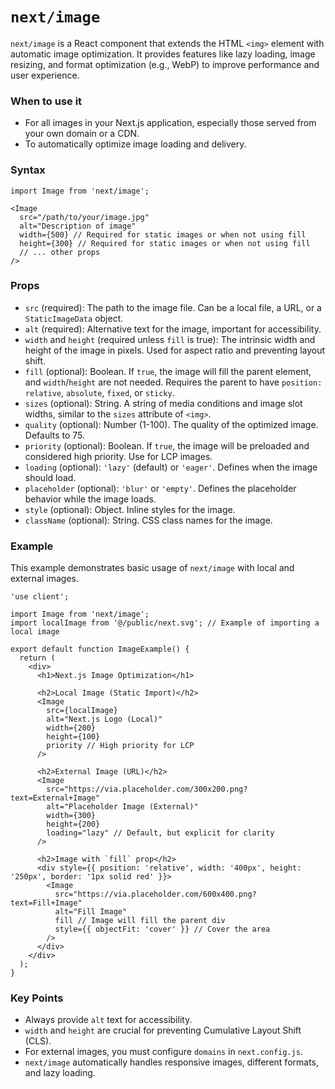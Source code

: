 
# `next/image`

`next/image` is a React component that extends the HTML `<img>` element with automatic image optimization. It provides features like lazy loading, image resizing, and format optimization (e.g., WebP) to improve performance and user experience.

### When to use it
-   For all images in your Next.js application, especially those served from your own domain or a CDN.
-   To automatically optimize image loading and delivery.

### Syntax

```tsx
import Image from 'next/image';

<Image
  src="/path/to/your/image.jpg"
  alt="Description of image"
  width={500} // Required for static images or when not using fill
  height={300} // Required for static images or when not using fill
  // ... other props
/>
```

### Props
-   `src` (required): The path to the image file. Can be a local file, a URL, or a `StaticImageData` object.
-   `alt` (required): Alternative text for the image, important for accessibility.
-   `width` and `height` (required unless `fill` is true): The intrinsic width and height of the image in pixels. Used for aspect ratio and preventing layout shift.
-   `fill` (optional): Boolean. If `true`, the image will fill the parent element, and `width`/`height` are not needed. Requires the parent to have `position: relative`, `absolute`, `fixed`, or `sticky`.
-   `sizes` (optional): String. A string of media conditions and image slot widths, similar to the `sizes` attribute of `<img>`.
-   `quality` (optional): Number (1-100). The quality of the optimized image. Defaults to 75.
-   `priority` (optional): Boolean. If `true`, the image will be preloaded and considered high priority. Use for LCP images.
-   `loading` (optional): `'lazy'` (default) or `'eager'`. Defines when the image should load.
-   `placeholder` (optional): `'blur'` or `'empty'`. Defines the placeholder behavior while the image loads.
-   `style` (optional): Object. Inline styles for the image.
-   `className` (optional): String. CSS class names for the image.

### Example

This example demonstrates basic usage of `next/image` with local and external images.

```tsx
'use client';

import Image from 'next/image';
import localImage from '@/public/next.svg'; // Example of importing a local image

export default function ImageExample() {
  return (
    <div>
      <h1>Next.js Image Optimization</h1>

      <h2>Local Image (Static Import)</h2>
      <Image
        src={localImage}
        alt="Next.js Logo (Local)"
        width={200}
        height={100}
        priority // High priority for LCP
      />

      <h2>External Image (URL)</h2>
      <Image
        src="https://via.placeholder.com/300x200.png?text=External+Image"
        alt="Placeholder Image (External)"
        width={300}
        height={200}
        loading="lazy" // Default, but explicit for clarity
      />

      <h2>Image with `fill` prop</h2>
      <div style={{ position: 'relative', width: '400px', height: '250px', border: '1px solid red' }}>
        <Image
          src="https://via.placeholder.com/600x400.png?text=Fill+Image"
          alt="Fill Image"
          fill // Image will fill the parent div
          style={{ objectFit: 'cover' }} // Cover the area
        />
      </div>
    </div>
  );
}
```

### Key Points
-   Always provide `alt` text for accessibility.
-   `width` and `height` are crucial for preventing Cumulative Layout Shift (CLS).
-   For external images, you must configure `domains` in `next.config.js`.
-   `next/image` automatically handles responsive images, different formats, and lazy loading.
